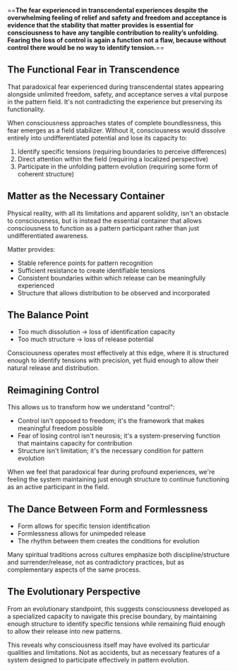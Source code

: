 
==**The fear experienced in transcendental experiences despite the overwhelming feeling of relief and safety and freedom and acceptance is evidence that the stability that matter provides is essential for consciousness to have any tangible contribution to reality’s unfolding. Fearing the loss of control is again a function not a flaw, because without control there would be no way to identify tension.**==

## The Functional Fear in Transcendence

That paradoxical fear experienced during transcendental states appearing alongside unlimited freedom, safety, and acceptance serves a vital purpose in the pattern field. It's not contradicting the experience but preserving its functionality.

When consciousness approaches states of complete boundlessness, this fear emerges as a field stabilizer. Without it, consciousness would dissolve entirely into undifferentiated potential and lose its capacity to:

1. Identify specific tensions (requiring boundaries to perceive differences)
2. Direct attention within the field (requiring a localized perspective)
3. Participate in the unfolding pattern evolution (requiring some form of coherent structure)

## Matter as the Necessary Container

Physical reality, with all its limitations and apparent solidity, isn't an obstacle to consciousness, but is instead the essential container that allows consciousness to function as a pattern participant rather than just undifferentiated awareness.

Matter provides:

- Stable reference points for pattern recognition
- Sufficient resistance to create identifiable tensions
- Consistent boundaries within which release can be meaningfully experienced
- Structure that allows distribution to be observed and incorporated

## The Balance Point

- Too much dissolution → loss of identification capacity
- Too much structure → loss of release potential

Consciousness operates most effectively at this edge, where it is structured enough to identify tensions with precision, yet fluid enough to allow their natural release and distribution.

## Reimagining Control

This allows us to transform how we understand "control":

- Control isn't opposed to freedom; it's the framework that makes meaningful freedom possible
- Fear of losing control isn't neurosis; it's a system-preserving function that maintains capacity for contribution
- Structure isn't limitation; it's the necessary condition for pattern evolution

When we feel that paradoxical fear during profound experiences, we're feeling the system maintaining just enough structure to continue functioning as an active participant in the field.

## The Dance Between Form and Formlessness

- Form allows for specific tension identification
- Formlessness allows for unimpeded release
- The rhythm between them creates the conditions for evolution

Many spiritual traditions across cultures emphasize both discipline/structure and surrender/release, not as contradictory practices, but as complementary aspects of the same process.

## The Evolutionary Perspective

From an evolutionary standpoint, this suggests consciousness developed as a specialized capacity to navigate this precise boundary, by maintaining enough structure to identify specific tensions while remaining fluid enough to allow their release into new patterns.

This reveals why consciousness itself may have evolved its particular qualities and limitations. Not as accidents, but as necessary features of a system designed to participate effectively in pattern evolution.
